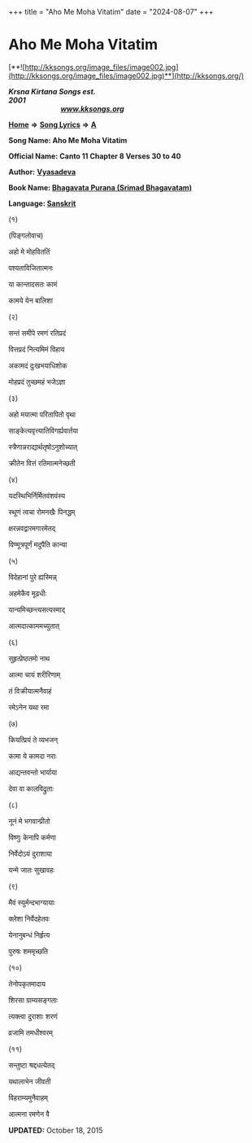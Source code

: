 +++
title = "Aho Me Moha Vitatim"
date = "2024-08-07"
+++

# Aho Me Moha Vitatim
[**![http://kksongs.org/image_files/image002.jpg](http://kksongs.org/image_files/image002.jpg)**](http://kksongs.org/)

**_Krsna Kirtana Songs est. 2001_**                                                                                                                                                 **_www.kksongs.org_**

[**Home**](http://kksongs.org/) **⇒** [**Song Lyrics**](http://kksongs.org/lyrics.html) **⇒** [**A**](http://kksongs.org/songs/song_a.html)

**Song Name: Aho Me Moha Vitatim**

**Official Name: Canto 11 Chapter 8 Verses 30 to 40**

**Author:** [**Vyasadeva**](http://kksongs.org/authors/list/vyasadeva.html)

**Book Name: [Bhagavata Purana (Srimad Bhagavatam)](http://kksongs.org/authors/literature/bhagavatam.html)**

**Language: [Sanskrit](http://kksongs.org/language/list/sanskrit.html)**

(१)

(पिङ्गलोवाच)

अहो मे मोहविततिं

पश्यताविजितात्मनः

या कान्तादसतः कामं

कामये येन बालिशा

(२)

सन्तं समीपे रमणं रतिप्रदं

वित्तप्रदं नित्यमिमं विहाय

अकामदं दुःखभयाधिशोक

मोहप्रदं तुच्छमहं भजेऽज्ञा

(३)

अहो मयात्मा परितापितो वृथा

साङ्केत्यवृत्त्यातिविगर्ह्यवार्तया

स्त्रैणान्नराद्यार्थतृषोऽनुशोच्यात्

क्रीतेन वित्तं रतिमात्मनेच्छती

(४)

यदस्थिभिर्निर्मितवंशवंस्य

स्थूणं त्वचा रोमनखैः पिनद्धम्

क्षरन्नवद्वारमगारमेतद्

विण्मूत्रपूर्णं मदुपैति कान्या

(५)

विदेहानां पुरे ह्यस्मिन्न्

अहमेकैव मूढधीः

यान्यमिच्छन्त्यसत्यस्माद्

आत्मदात्काममच्युतात्

(६)

सुहृत्प्रेष्ठतमो नाथ

आत्मा चायं शरीरिणाम्

तं विक्रीयात्मनैवाहं

रमेऽनेन यथा रमा

(७)

कियत्प्रियं ते व्यभजन्

कामा ये कामदा नराः

आद्यन्तवन्तो भार्याया

देवा वा कालविद्रुताः

(८)

नूनं मे भगवान्प्रीतो

विष्णुः केनापि कर्मणा

निर्वेदोऽयं दुराशाया

यन्मे जातः सुखावहः

(९)

मैवं स्युर्मन्दभाग्यायाः

क्लेशा निर्वेदहेतवः

येनानुबन्धं निर्हृत्य

पुरुषः शममृच्छति

(१०)

तेनोपकृतमादाय

शिरसा ग्राम्यसङ्गताः

त्यक्त्वा दुराशाः शरणं

व्रजामि तमधीश्वरम्

(११)

सन्तुष्टा श्रद्दधत्येतद्

यथालाभेन जीवती

विहराम्यमुनैवाहम्

आत्मना रमणेन वै

**UPDATED:** October 18, 2015